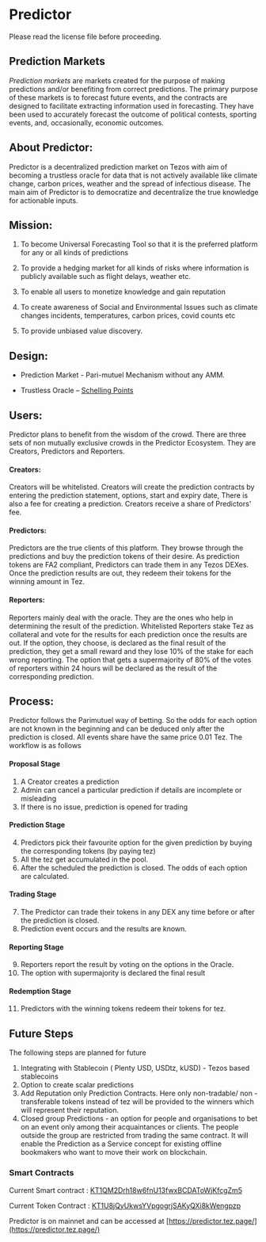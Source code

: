 # Predictor

Please read the license file before proceeding.

## Prediction Markets

*Prediction markets* are markets created for the purpose of making predictions and/or benefiting from correct predictions. The primary purpose of these markets is to forecast future events, and the contracts are designed to facilitate extracting information used in forecasting. They have been used to accurately forecast the outcome of political contests, sporting events, and, occasionally, economic outcomes. 

## About Predictor:

Predictor is a decentralized prediction market on Tezos with aim of becoming a trustless oracle for data that is not actively available like climate change, carbon prices, weather and the spread of infectious disease. The main aim of Predictor is to democratize and decentralize the true knowledge for actionable inputs. 

## Mission:

1. To become Universal Forecasting Tool so that it is the preferred platform for any or all kinds of predictions

2. To provide a hedging market for all kinds of risks where information is publicly available such as flight delays,  weather etc.

3. To enable all users to monetize knowledge and gain reputation 

4. To create awareness of Social and Environmental Issues such as climate changes incidents, temperatures, carbon prices, covid counts etc

5. To provide unbiased value discovery.

## Design:

* Prediction Market - Pari-mutuel Mechanism without any AMM.

* Trustless Oracle – [Schelling Points](https://blog.ethereum.org/2014/03/28/schellingcoin-a-minimal-trust-universal-data-feed)

## Users:

Predictor plans to benefit from the wisdom of the crowd. There are three sets of non mutually exclusive crowds in the Predictor Ecosystem. They are Creators, Predictors and Reporters.

#### Creators:
  Creators will be whitelisted. Creators will create the prediction contracts by entering the prediction statement, options, start and expiry date, There is also a fee for creating a prediction. Creators receive a share of Predictors' fee.

#### Predictors:
Predictors are the true clients of this platform. They browse through the predictions and 
buy the prediction tokens of their desire. As prediction tokens are FA2 compliant, Predictors can trade them in any Tezos DEXes. Once the prediction results are out, they redeem their tokens for the winning amount in Tez.

#### Reporters:
  Reporters mainly deal with the oracle. They are the ones who help in determining the result of the prediction. Whitelisted Reporters stake Tez as collateral and vote for the results for each prediction once the results are out. If the option, they choose, is declared as the final result of the prediction, they get a small reward and they lose 10% of the stake for each wrong reporting.  The option that gets a supermajority of 80% of the votes of reporters within 24 hours will be declared as the result of the corresponding prediction.

## Process:

Predictor follows the Parimutuel way of betting. So the odds for each option are not known in the beginning and can be deduced only after the prediction is closed. All events share have the same price 0.01 Tez. The workflow is as follows

#### Proposal Stage
1. A Creator creates a prediction
2. Admin can cancel a particular prediction if details are incomplete or misleading
3. If there is no issue, prediction is opened for trading

#### Prediction Stage
4. Predictors pick their favourite option for the given prediction by buying the corresponding tokens (by paying tez)
5. All the tez get accumulated in the pool.
6. After the scheduled the prediction is closed. The odds of each option are calculated. 

#### Trading Stage
7.  The Predictor can trade their tokens in any DEX any time before or after the prediction is closed.
8. Prediction event occurs and the results are known.

#### Reporting Stage
9. Reporters report the result by voting on the options in the Oracle. 
10. The option with supermajority is declared the final result

#### Redemption Stage
11. Predictors with the winning tokens redeem their tokens for tez.


## Future Steps

The following steps are planned for future

1. Integrating with Stablecoin ( Plenty USD, USDtz, kUSD) - Tezos based stablecoins
2. Option to create scalar predictions
3. Add Reputation only Prediction Contracts. Here only non-tradable/ non - transferable tokens instead of tez will be provided to the winners which will represent their reputation.
4. Closed group Predictions - an option for people and organisations to bet on an event only among their acquaintances or clients. The people outside the group are restricted from trading the same contract. It will enable the Prediction as a Service concept for existing offline bookmakers who want to move their work on blockchain. 


### Smart Contracts

Current Smart contract : [KT1QM2Drh18w6fnU13fwxBCDAToWjKfcgZm5](https://smartpy.io/explorer.html?address=KT1QM2Drh18w6fnU13fwxBCDAToWjKfcgZm5)

Current Token Contract : [KT1U8jQyUkwsYVpgogrjSAKyQXi8kWengpzp](https://smartpy.io/explorer.html?address=KT1U8jQyUkwsYVpgogrjSAKyQXi8kWengpzp)

Predictor is on mainnet and can be accessed at [https://predictor.tez.page/](https://predictor.tez.page/)


